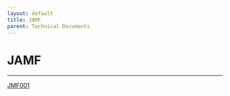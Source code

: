 ```yaml
---
layout: default
title: JAMF
parent: Technical Documents
---
```


# JAMF
---

[JMF001](https://csun.jamfcloud.com/enroll/?invitation=47495472097661330731897524794796294955)